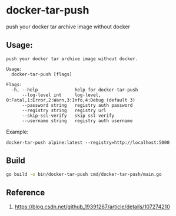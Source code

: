 # docker-tar-push
push your docker tar archive image without docker

## Usage:

```shell
push your docker tar archive image without docker.

Usage:
  docker-tar-push [flags]

Flags:
  -h, --help              help for docker-tar-push
      --log-level int     log-level, 0:Fatal,1:Error,2:Warn,3:Info,4:Debug (default 3)
      --password string   registry auth password
      --registry string   registry url
      --skip-ssl-verify   skip ssl verify
      --username string   registry auth username
```

Example:

```shell
docker-tar-push alpine:latest --registry=http://localhost:5000
```

## Build

```sh
go build -o bin/docker-tar-push cmd/docker-tar-push/main.go
```

## Reference
1. https://blog.csdn.net/github_19391267/article/details/107274210
